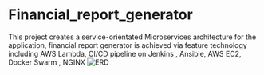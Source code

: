 # Financial_report_generator
This project creates a service-orientated Microservices architecture for the application, financial report generator is achieved via feature technology including AWS Lambda, CI/CD pipeline on Jenkins , Ansible, AWS EC2, Docker Swarm , NGINX
![ERD](https://user-images.githubusercontent.com/77119427/108291745-9f7b1000-718a-11eb-8b31-1be9071bcacb.PNG)
